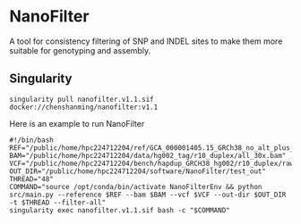 # NanoFilter
A tool for consistency filtering of SNP and INDEL sites to make them more suitable for genotyping and assembly.

## Singularity
```
singularity pull nanofilter.v1.1.sif docker://chenshanming/nanofilter:v1.1
```
Here is an example to run NanoFilter
```
#!/bin/bash 
REF="/public/home/hpc224712204/ref/GCA_000001405.15_GRCh38_no_alt_plus_hs38d1_analysis_set.fna"
BAM="/public/home/hpc224712204/data/hg002_tag/r10_duplex/all_30x.bam"
VCF="/public/home/hpc224712204/bench/hapdup_GRCH38_hg002/r10_duplex/raw_snp_filtered_indel_weight_th_qual15/pepper/PEPPER_VARIANT_FULL.vcf"
OUT_DIR="/public/home/hpc224712204/software/NanoFilter/test_out"
THREAD="48"
COMMAND="source /opt/conda/bin/activate NanoFilterEnv && python src/main.py --reference $REF --bam $BAM --vcf $VCF --out-dir $OUT_DIR -t $THREAD --filter-all"
singularity exec nanofilter.v1.1.sif bash -c "$COMMAND"
```
